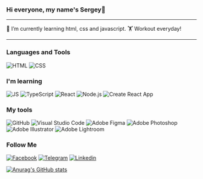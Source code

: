 ### Hi everyone, my name's Sergey👋

---

🌱 I’m currently learning html, css and javascript.
🏋️ Workout everyday!

---

### Languages and Tools

![HTML](https://img.shields.io/badge/-HTML-F6F8FA?style=for-the-badge&logo=html5&logoColor=EB4C42)
![CSS](https://img.shields.io/badge/-CSS-F6F8FA?style=for-the-badge&logo=CSS3&logoColor=0068BA)

### I'm learning

![JS](https://img.shields.io/badge/-JS-F6F8FA?style=for-the-badge&logo=javascript&logoColor=F3CF01)
![TypeScript](https://img.shields.io/badge/-TypeScript-F6F8FA?style=for-the-badge&logo=typescript&logoColor=0068BA)
![React](https://img.shields.io/badge/-react-F6F8FA?style=for-the-badge&logo=react&logoColor=0CD8EA)
![Node.js](https://img.shields.io/badge/-Node.js-F6F8FA?style=for-the-badge&logo=Node.js&logoColor=669C59)
![Create React App](https://img.shields.io/badge/-ReactNative-F6F8FA?style=for-the-badge&logo=createreactapp&logoColor=0396DE)

### My tools

![GitHub](https://img.shields.io/badge/-GitHub-F6F8FA?style=for-the-badge&logo=github&logoColor=171A1F)
![Visual Studio Code](https://img.shields.io/badge/-VsCode-F6F8FA?style=for-the-badge&logo=visualstudiocode&logoColor=289BEA)
![Adobe Figma](https://img.shields.io/badge/-Figma-F6F8FA?style=for-the-badge&logo=figma&logoColor=9D56F7)
![Adobe Photoshop](https://img.shields.io/badge/-Photoshop-F6F8FA?style=for-the-badge&logo=adobelightroom&logoColor=2FA3F7)
![Adobe Illustrator](https://img.shields.io/badge/-Illustrator-F6F8FA?style=for-the-badge&logo=adobeillustrator&logoColor=F79500)
![Adobe Lightroom](https://img.shields.io/badge/-Lightroom-F6F8FA?style=for-the-badge&logo=adobephotoshop&logoColor=2FA3F7)

### Follow Me

[![Facebook](https://img.shields.io/badge/-Facebook-F6F8FA?style=for-the-badge&logo=Facebook&logoColor=4867AA)](https://www.facebook.com/sergsolik)
[![Telegram](https://img.shields.io/badge/-Telegram-F6F8FA?style=for-the-badge&logo=telegram&logoColor=4867AA)](https://t.me/not_your_user_name)
[![Linkedin](https://img.shields.io/badge/-LinkedIn-F6F8FA?style=for-the-badge&logo=LinkedIn&logoColor=0A63BC)](https://www.facebook.com/sergsolik)

[![Anurag's GitHub stats](https://github-readme-stats.vercel.app/api?username=Solod-S&count_private=true&show_icons=true&theme=default)](https://github.com/anuraghazra/github-readme-stats)

<!-- ![Header](https://github.com/Solod-S/Solod-S/blob/main/assets/full2.png) -->

<!--
### Hi there 👋
**Solod-S/Solod-S** is a ✨ _special_ ✨ repository because its `README.md` (this file) appears on your GitHub profile.

Here are some ideas to get you started:

- 🔭 I’m currently working on ...
- 🌱 I’m currently learning ...
- 👯 I’m looking to collaborate on ...
- 🤔 I’m looking for help with ...
- 💬 Ask me about ...
- 📫 How to reach me: ...
- 😄 Pronouns: ...
- ⚡ Fun fact: ...
-->
